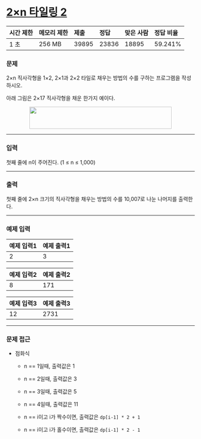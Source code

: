 # [2×n 타일링 2](https://www.acmicpc.net/problem/11727)

<div align = center>

| 시간 제한 | 메모리 제한 | 제출  | 정답  | 맞은 사람 | 정답 비율 |
| :-------- | :---------- | :---- | :---- | :-------- | :-------- |
| 1 초      | 256 MB      | 39895 | 23836 | 18895     | 59.241%   |

</div>

### 문제

2×n 직사각형을 1×2, 2×1과 2×2 타일로 채우는 방법의 수를 구하는 프로그램을 작성하시오.

아래 그림은 2×17 직사각형을 채운 한가지 예이다.

<div align = center>
  <img src="https://www.acmicpc.net/upload/images/t2n2122.gif" width="380" height="59" />
</div>

---

### 입력

첫째 줄에 n이 주어진다. (1 ≤ n ≤ 1,000)

---

### 출력

첫째 줄에 2×n 크기의 직사각형을 채우는 방법의 수를 10,007로 나눈 나머지를 출력한다.

---

### 예제 입력

| 예제 입력1 | 예제 출력1 |
| :--------- | :--------- |
| 2          | 3          |

| 예제 입력2 | 예제 출력2 |
| :--------- | :--------- |
| 8          | 171        |

| 예제 입력3 | 예제 출력3 |
| :--------- | :--------- |
| 12         | 2731       |

---

### 문제 접근

  - 점화식

    - n == 1일때, 출력값은 1

    - n == 2일때, 출력값은 3

    - n == 3일때, 출력값은 5

    - n == 4일때, 출력값은 11

    - n == i이고 i가 짝수이면, 출력값은 `dp[i-1] * 2 + 1`

    - n == i이고 i가 홀수이면, 출력값은 `dp[i-1] * 2 - 1`